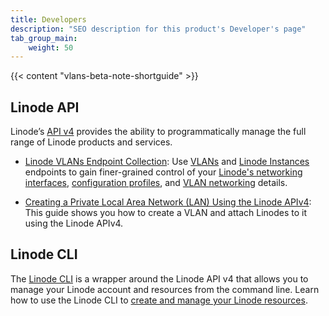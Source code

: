 ```yaml
---
title: Developers
description: "SEO description for this product's Developer's page"
tab_group_main:
    weight: 50
---
```


{{< content "vlans-beta-note-shortguide" >}}

## Linode API

Linode’s [API v4](/docs/api) provides the ability to programmatically manage the full range of Linode products and services.

-  [Linode VLANs Endpoint Collection](/docs/api/networking/#vlans): Use [VLANs](/docs/api/networking/#vlans) and [Linode Instances](/docs/api/linode-instances/) endpoints to gain finer-grained control of your [Linode's networking interfaces](/docs/api/linode-instances/#interfaces-list), [configuration profiles](/docs/api/linode-instances/#configuration-profiles-list), and [VLAN networking](/docs/api/networking/#vlans) details.

-  [Creating a Private Local Area Network (LAN) Using the Linode APIv4](): This guide shows you how to create a VLAN and attach Linodes to it using the Linode APIv4.

## Linode CLI

The [Linode CLI](https://github.com/linode/linode-cli) is a wrapper around the Linode API v4 that allows you to manage your Linode account and resources from the command line. Learn how to use the Linode CLI to [create and manage your Linode resources](/docs/platform/api/linode-cli/).
